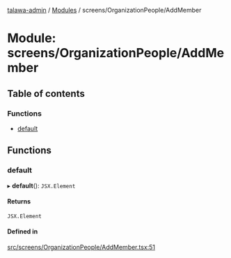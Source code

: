 [talawa-admin](../README.md) / [Modules](../modules.md) / screens/OrganizationPeople/AddMember

# Module: screens/OrganizationPeople/AddMember

## Table of contents

### Functions

- [default](screens_OrganizationPeople_AddMember.md#default)

## Functions

### default

▸ **default**(): `JSX.Element`

#### Returns

`JSX.Element`

#### Defined in

[src/screens/OrganizationPeople/AddMember.tsx:51](https://github.com/vasujain275/talawa-admin/blob/b5dc326/src/screens/OrganizationPeople/AddMember.tsx#L51)
